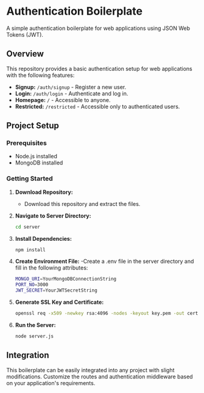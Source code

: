 # Authentication Boilerplate

A simple authentication boilerplate for web applications using JSON Web Tokens (JWT).

## Overview

This repository provides a basic authentication setup for web applications with the following features:

-   **Signup:** `/auth/signup` - Register a new user.
-   **Login:** `/auth/login` - Authenticate and log in.
-   **Homepage:** `/` - Accessible to anyone.
-   **Restricted:** `/restricted` - Accessible only to authenticated users.

## Project Setup

### Prerequisites

-   Node.js installed
-   MongoDB installed

### Getting Started

1. **Download Repository:**

    - Download this repository and extract the files.

2. **Navigate to Server Directory:**
    ```bash
    cd server
    ```
3. **Install Dependencies:**
    ```bash
    npm install
    ```
4. **Create Environment File:**
   -Create a .env file in the server directory and fill in the following attributes:
    ```bash
    MONGO_URI=YourMongoDBConnectionString
    PORT_NO=3000
    JWT_SECRET=YourJWTSecretString
    ```
5. **Generate SSL Key and Certificate:**
    ```bash
    openssl req -x509 -newkey rsa:4096 -nodes -keyout key.pem -out cert.pem -days 36
    ```
6. **Run the Server:**
    ```bash
    node server.js
    ```

## Integration

This boilerplate can be easily integrated into any project with slight modifications. Customize the routes and authentication middleware based on your application's requirements.
